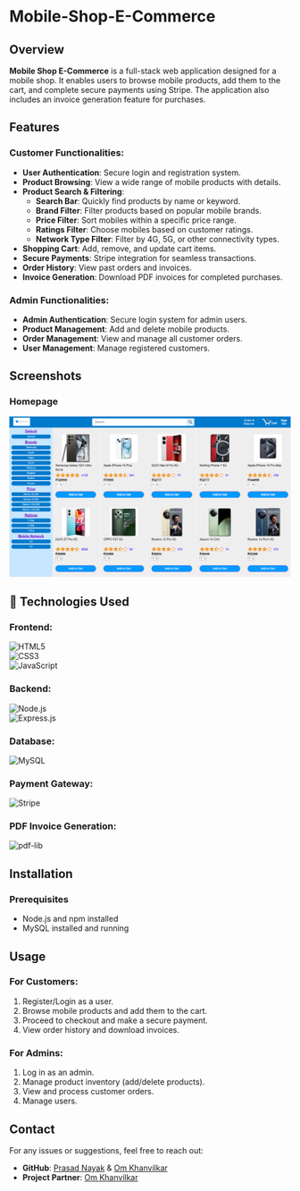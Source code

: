 # Mobile-Shop-E-Commerce  

## Overview  
**Mobile Shop E-Commerce** is a full-stack web application designed for a mobile shop. It enables users to browse mobile products, add them to the cart, and complete secure payments using Stripe. The application also includes an invoice generation feature for purchases.  

## Features  

### Customer Functionalities:  
- **User Authentication**: Secure login and registration system.  
- **Product Browsing**: View a wide range of mobile products with details.  
- **Product Search & Filtering**:  
  - **Search Bar**: Quickly find products by name or keyword.  
  - **Brand Filter**: Filter products based on popular mobile brands.  
  - **Price Filter**: Sort mobiles within a specific price range.  
  - **Ratings Filter**: Choose mobiles based on customer ratings.  
  - **Network Type Filter**: Filter by 4G, 5G, or other connectivity types.  
- **Shopping Cart**: Add, remove, and update cart items.  
- **Secure Payments**: Stripe integration for seamless transactions.  
- **Order History**: View past orders and invoices.  
- **Invoice Generation**: Download PDF invoices for completed purchases.  

### Admin Functionalities:  
- **Admin Authentication**: Secure login system for admin users.  
- **Product Management**: Add and delete mobile products.  
- **Order Management**: View and manage all customer orders.  
- **User Management**: Manage registered customers.  

## Screenshots  
### Homepage  
![Homepage Screenshot](Assets/Homepage.png)  

## 🚀 Technologies Used  

### Frontend:  
![HTML5](https://img.shields.io/badge/HTML5-%23E34F26.svg?style=for-the-badge&logo=html5&logoColor=white)  
![CSS3](https://img.shields.io/badge/CSS3-%231572B6.svg?style=for-the-badge&logo=css3&logoColor=white)  
![JavaScript](https://img.shields.io/badge/JavaScript-%23F7DF1E.svg?style=for-the-badge&logo=javascript&logoColor=black)  

### Backend:  
![Node.js](https://img.shields.io/badge/Node.js-%23339933.svg?style=for-the-badge&logo=node.js&logoColor=white)  
![Express.js](https://img.shields.io/badge/Express.js-%23404D59.svg?style=for-the-badge&logo=express&logoColor=white)  

### Database:  
![MySQL](https://img.shields.io/badge/MySQL-%234479A1.svg?style=for-the-badge&logo=mysql&logoColor=white)  

### Payment Gateway:  
![Stripe](https://img.shields.io/badge/Stripe-%23646FDC.svg?style=for-the-badge&logo=stripe&logoColor=white)  

### PDF Invoice Generation:  
![pdf-lib](https://img.shields.io/badge/PDF--lib-%23FF5733.svg?style=for-the-badge&logo=adobeacrobatreader&logoColor=white)  

## Installation
### Prerequisites
- Node.js and npm installed
- MySQL installed and running

## Usage
### For Customers:
1. Register/Login as a user.
2. Browse mobile products and add them to the cart.
3. Proceed to checkout and make a secure payment.
4. View order history and download invoices.

### For Admins:
1. Log in as an admin.
2. Manage product inventory (add/delete products).
3. View and process customer orders.
4. Manage users.

## Contact  
For any issues or suggestions, feel free to reach out:  
- **GitHub**: [Prasad Nayak](https://github.com/PrasadNayak01) & [Om Khanvilkar](https://github.com/OmKhanvilkar)
- **Project Partner**: [Om Khanvilkar](https://github.com/OmKhanvilkar)
